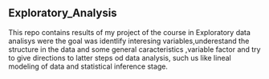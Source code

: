 ## Exploratory_Analysis
This repo contains results of my project of the course in Exploratory data analisys were the goal was identlify interesing variables,underestand the structure in the data and some general caracteristics ,variable factor and try to give directions to latter steps od data analysis, such us like lineal modeling of data and statistical inference stage.

